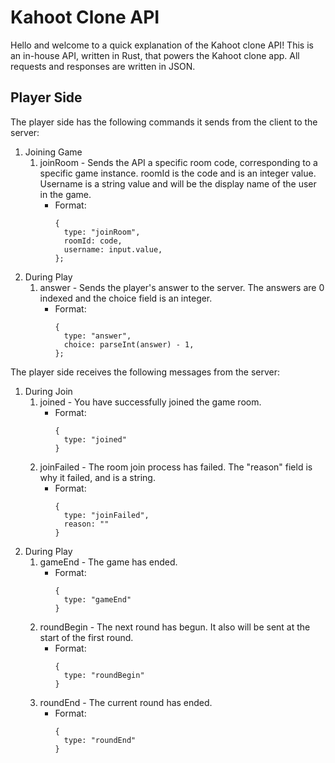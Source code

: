 # Kahoot Clone API
Hello and welcome to a quick explanation of the Kahoot clone API! This is an in-house API, written in Rust, that powers the Kahoot clone app. All requests and responses are written in JSON.
## Player Side
The player side has the following commands it sends from the client to the server:
1. Joining Game
    1. joinRoom - Sends the API a specific room code, corresponding to a specific game instance. roomId is the code and is an integer value. Username is a string value and will be the display name of the user in the game.
       - Format:
          ```
          {
            type: "joinRoom",
            roomId: code,
            username: input.value,
          };
          ```
2. During Play
    1. answer - Sends the player's answer to the server. The answers are 0 indexed and the choice field is an integer.
       - Format: 
          ```
          {
            type: "answer",
            choice: parseInt(answer) - 1,
          };
          ```
The player side receives the following messages from the server:
1. During Join
    1. joined - You have successfully joined the game room.
       - Format:
          ```
          {
            type: "joined"
          }
          ```
    2. joinFailed - The room join process has failed. The "reason" field is why it failed, and is a string.
       - Format:
          ```
          {
            type: "joinFailed",
            reason: ""
          }
          ```
3. During Play
    1. gameEnd - The game has ended.
       - Format:
          ```
          {
            type: "gameEnd"
          }
          ```
    2. roundBegin - The next round has begun. It also will be sent at the start of the first round.
       - Format:
          ```
          {
            type: "roundBegin"
          }
          ```
    3. roundEnd - The current round has ended.
       - Format:
          ```
          {
            type: "roundEnd"
          }
          ```
